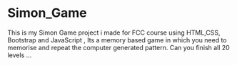 # Simon_Game
This is my Simon Game project i made for FCC course using HTML,CSS, Bootstrap and JavaScript , Its a memory based game in which you need to memorise and repeat the computer generated pattern. Can you finish all  20 levels ...

